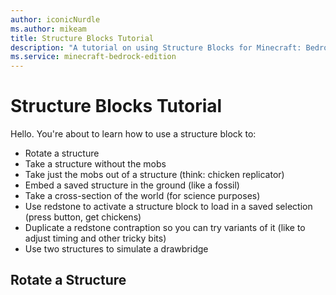 ```yaml
---
author: iconicNurdle
ms.author: mikeam
title: Structure Blocks Tutorial
description: "A tutorial on using Structure Blocks for Minecraft: Bedrock Edition"
ms.service: minecraft-bedrock-edition
---
```


# Structure Blocks Tutorial

Hello. You're about to learn how to use a structure block to:

- Rotate a structure
- Take a structure without the mobs
- Take just the mobs out of a structure (think: chicken replicator)
- Embed a saved structure in the ground (like a fossil)
- Take a cross-section of the world (for science purposes)
- Use redstone to activate a structure block to load in a saved selection (press button, get chickens)
- Duplicate a redstone contraption so you can try variants of it (like to adjust timing and other tricky bits)
- Use two structures to simulate a drawbridge

## Rotate a Structure



